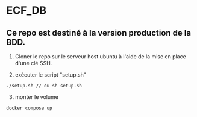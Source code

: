 # ECF_DB

## Ce repo est destiné à la version production de la BDD.

1. Cloner le repo sur le serveur host ubuntu à l'aide de la mise en place d'une clé SSH.

2. exécuter le script "setup.sh"

```
./setup.sh // ou sh setup.sh
```

3. monter le volume

```
docker compose up
```
